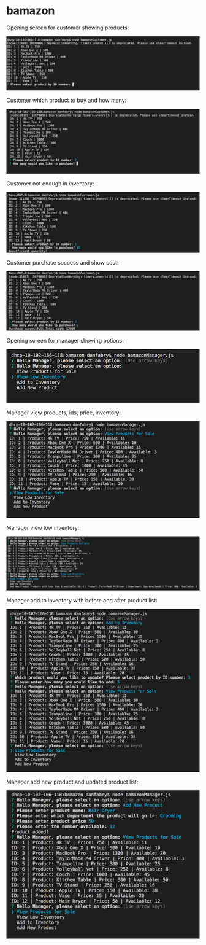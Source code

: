 # bamazon 
 
 Opening screen for customer showing products:
 
![image](https://github.com/DFabry14/bamazon/blob/master/screenshots/Customer%20Initial%20Menu.png?raw=true)

Customer which product to buy and how many:

![image](https://github.com/DFabry14/bamazon/blob/master/screenshots/Customer%20Choose%20Product%20and%20Quantity.png?raw=true)

Customer not enough in inventory:

![image](https://github.com/DFabry14/bamazon/blob/master/screenshots/Customer%20Insufficient%20Quantity.png?raw=true)

Customer purchase success and show cost:

![image](https://github.com/DFabry14/bamazon/blob/master/screenshots/Customer%20Successful%20Purchase.png?raw=true)

Opening screen for manager showing options:

![image](https://github.com/DFabry14/bamazon/blob/master/screenshots/Manager%20Initial%20Menu.png?raw=true)

Manager view products, ids, price, inventory:

![image](https://github.com/DFabry14/bamazon/blob/master/screenshots/Manager%20View%20Products.png?raw=true)

Manager view low inventory: 

![image](https://github.com/DFabry14/bamazon/blob/master/screenshots/Manager%20View%20Low%20Inventory.png?raw=true)

Manager add to inventory with before and after product list:

![image](https://github.com/DFabry14/bamazon/blob/master/screenshots/Manager%20Add%20to%20Inventory.png?raw=true)

Manager add new product and updated product list:

![image](https://github.com/DFabry14/bamazon/blob/master/screenshots/Manager%20Add%20Product.png?raw=true)
